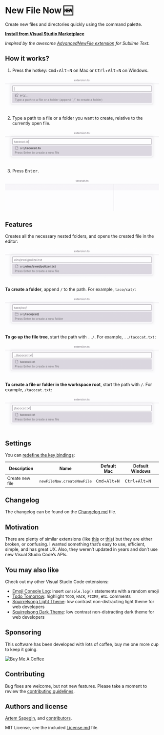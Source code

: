 # New File Now 🆕

Create new files and directories quickly using the command palette.

**[Install from Visual Studio Marketplace](https://marketplace.visualstudio.com/items?itemName=sapegin.new-file-now)**

_Inspired by the awesome [AdvancedNewFile extension](https://github.com/SublimeText/AdvancedNewFile) for Sublime Text._

## How it works?

1. Press the hotkey: <kbd>Cmd</kbd>+<kbd>Alt</kbd>+<kbd>N</kbd> on Mac or <kbd>Ctrl</kbd>+<kbd>Alt</kbd>+<kbd>N</kbd> on Windows.

![New File Now extension dialog](screenshots/screenshot.png)

2. Type a path to a file or a folder you want to create, relative to the currently open file.

![Creating a file](screenshots/screenshot-file.png)

3. Press <kbd>Enter</kbd>.

![New file opened in the editor](screenshots/screenshot-created.png)

## Features

Creates all the necessary nested folders, and opens the created file in the editor:

![Creating nested folders](screenshots/screenshot-folders.png)

**To create a folder**, append `/` to the path. For example, `taco/cat/`:

![Creating a new folder](screenshots/screenshot-folder.png)

**To go up the file tree**, start the path with `../`. For example, `../tacocat.txt`:

![Creating a file in a parent folder](screenshots/screenshot-parent.png)

**To create a file or folder in the workspace root**, start the path with `/`. For example, `/tacocat.txt`:

![New File Now extension](screenshots/screenshot-root.png)

## Settings

You can [redefine the key bindings](https://code.visualstudio.com/docs/getstarted/keybindings):

| Description | Name | Default Mac | Default Windows |
| --- | --- | --- | --- |
| Create new file | `newFileNow.createNewFile` | <kbd>Cmd</kbd>+<kbd>Alt</kbd>+<kbd>N</kbd> | <kbd>Ctrl</kbd>+<kbd>Alt</kbd>+<kbd>N</kbd> |

## Changelog

The changelog can be found on the [Changelog.md](./Changelog.md) file.

## Motivation

There are plenty of similar extensions (like [this](https://marketplace.visualstudio.com/items?itemName=patbenatar.advanced-new-file) or [this](https://marketplace.visualstudio.com/items?itemName=dkundel.vscode-new-file)) but they are either broken, or confusing. I wanted something that’s easy to use, efficient, simple, and has great UX. Also, they weren’t updated in years and don’t use new Visual Studio Code’s APIs.

## You may also like

Check out my other Visual Studio Code extensions:

- [Emoji Console Log](https://marketplace.visualstudio.com/items?itemName=sapegin.emoji-console-log): insert `console.log()` statements with a random emoji
- [Todo Tomorrow](marketplace.visualstudio.com/items?itemName=sapegin.todo-tomorrow): highlight `TODO`, `HACK`, `FIXME`, etc. comments
- [Squirrelsong Light Theme](https://marketplace.visualstudio.com/items?itemName=sapegin.Theme-SquirrelsongLight): low contrast non-distracting light theme for web developers
- [Squirrelsong Dark Theme](https://marketplace.visualstudio.com/items?itemName=sapegin.Theme-SquirrelsongDark): low contrast non-distracting dark theme for web developers

## Sponsoring

This software has been developed with lots of coffee, buy me one more cup to keep it going.

<a href="https://www.buymeacoffee.com/sapegin" target="_blank"><img src="https://cdn.buymeacoffee.com/buttons/lato-orange.png" alt="Buy Me A Coffee" height="51" width="217"></a>

## Contributing

Bug fixes are welcome, but not new features. Please take a moment to review the [contributing guidelines](Contributing.md).

## Authors and license

[Artem Sapegin](https://sapegin.me), and [contributors](https://github.com/sapegin/vscode-new-file-now/graphs/contributors).

MIT License, see the included [License.md](License.md) file.

